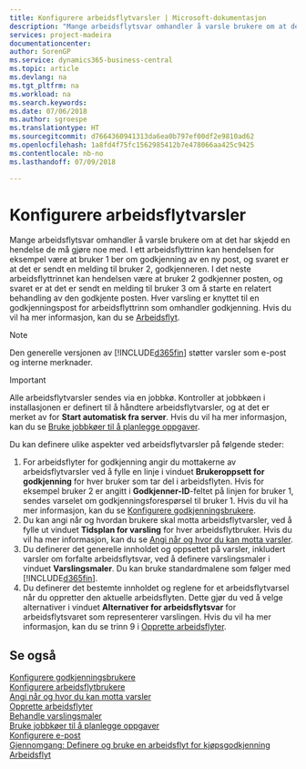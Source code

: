 ```yaml
---
title: Konfigurere arbeidsflytvarsler | Microsoft-dokumentasjon
description: "Mange arbeidsflytsvar omhandler å varsle brukere om at det har skjedd en hendelse de må gjøre noe med. I ett arbeidsflyttrinn kan hendelsen for eksempel være at bruker 1 ber om godkjenning av en ny post, og svaret er at det er sendt en melding til bruker 2, godkjenneren. I det neste arbeidsflyttrinnet kan hendelsen være at bruker 2 godkjenner posten, og svaret er at det er sendt en melding til bruker 3 om å starte en relatert behandling av den godkjente posten. Hver varsling er knyttet til en godkjenningspost for arbeidsflyttrinn som omhandler godkjenning."
services: project-madeira
documentationcenter: 
author: SorenGP
ms.service: dynamics365-business-central
ms.topic: article
ms.devlang: na
ms.tgt_pltfrm: na
ms.workload: na
ms.search.keywords: 
ms.date: 07/06/2018
ms.author: sgroespe
ms.translationtype: HT
ms.sourcegitcommit: d7664360941313da6ea0b797ef00df2e9810ad62
ms.openlocfilehash: 1a8fd4f75fc1562985412b7e478066aa425c9425
ms.contentlocale: nb-no
ms.lasthandoff: 07/09/2018

---
```

# <a name="setting-up-workflow-notifications"></a>Konfigurere arbeidsflytvarsler
Mange arbeidsflytsvar omhandler å varsle brukere om at det har skjedd en hendelse de må gjøre noe med. I ett arbeidsflyttrinn kan hendelsen for eksempel være at bruker 1 ber om godkjenning av en ny post, og svaret er at det er sendt en melding til bruker 2, godkjenneren. I det neste arbeidsflyttrinnet kan hendelsen være at bruker 2 godkjenner posten, og svaret er at det er sendt en melding til bruker 3 om å starte en relatert behandling av den godkjente posten. Hver varsling er knyttet til en godkjenningspost for arbeidsflyttrinn som omhandler godkjenning. Hvis du vil ha mer informasjon, kan du se [Arbeidsflyt](across-workflow.md).  

> [!NOTE]  
>  Den generelle versjonen av [!INCLUDE[d365fin](includes/d365fin_md.md)] støtter varsler som e-post og interne merknader.  

> [!IMPORTANT]  
>  Alle arbeidsflytvarsler sendes via en jobbkø. Kontroller at jobbkøen i installasjonen er definert til å håndtere arbeidsflytvarsler, og at det er merket av for **Start automatisk fra server**. Hvis du vil ha mer informasjon, kan du se [Bruke jobbkøer til å planlegge oppgaver](admin-job-queues-schedule-tasks.md).

Du kan definere ulike aspekter ved arbeidsflytvarsler på følgende steder:  

1.  For arbeidsflyter for godkjenning angir du mottakerne av arbeidsflytvarsler ved å fylle en linje i vinduet **Brukeroppsett for godkjenning** for hver bruker som tar del i arbeidsflyten. Hvis for eksempel bruker 2 er angitt i **Godkjenner-ID**-feltet på linjen for bruker 1, sendes varselet om godkjenningsforespørsel til bruker 1. Hvis du vil ha mer informasjon, kan du se [Konfigurere godkjenningsbrukere](across-how-to-set-up-approval-users.md).  
2.  Du kan angi når og hvordan brukere skal motta arbeidsflytvarsler, ved å fylle ut vinduet **Tidsplan for varsling** for hver arbeidsflytbruker. Hvis du vil ha mer informasjon, kan du se [Angi når og hvor du kan motta varsler](across-how-to-specify-when-and-how-to-receive-notifications.md).  
3.  Du definerer det generelle innholdet og oppsettet på varsler, inkludert varsler om forfalte arbeidsflytsvar, ved å definere varslingsmaler i vinduet **Varslingsmaler**. Du kan bruke standardmalene som følger med [!INCLUDE[d365fin](includes/d365fin_md.md)].  
4.  Du definerer det bestemte innholdet og reglene for et arbeidsflytvarsel når du oppretter den aktuelle arbeidsflyten. Dette gjør du ved å velge alternativer i vinduet **Alternativer for arbeidsflytsvar** for arbeidsflytsvaret som representerer varslingen. Hvis du vil ha mer informasjon, kan du se trinn 9 i [Opprette arbeidsflyter](across-how-to-create-workflows.md).  

## <a name="see-also"></a>Se også  
 [Konfigurere godkjenningsbrukere](across-how-to-set-up-approval-users.md)   
 [Konfigurere arbeidsflytbrukere](across-how-to-set-up-workflow-users.md)   
 [Angi når og hvor du kan motta varsler](across-how-to-specify-when-and-how-to-receive-notifications.md)   
 [Opprette arbeidsflyter](across-how-to-create-workflows.md)   
 [Behandle varslingsmaler](across-how-to-manage-notification-templates.md)   
 [Bruke jobbkøer til å planlegge oppgaver](admin-job-queues-schedule-tasks.md)   
 [Konfigurere e-post](admin-how-setup-email.md)   
 [Gjennomgang: Definere og bruke en arbeidsflyt for kjøpsgodkjenning](walkthrough-setting-up-and-using-a-purchase-approval-workflow.md)   
 [Arbeidsflyt](across-workflow.md)   

